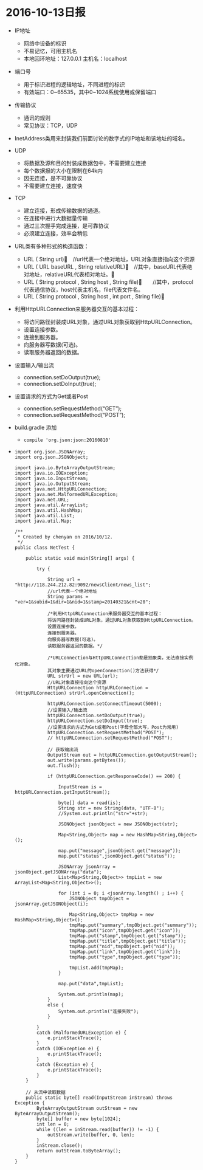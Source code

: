 # 2016-10-13日报

* IP地址

  * 网络中设备的标识
  * 不易记忆，可用主机名
  * 本地回环地址：127.0.0.1 主机名：localhost

* 端口号

  * 用于标识进程的逻辑地址，不同进程的标识
  * 有效端口：0~65535，其中0~1024系统使用或保留端口

* 传输协议

  * 通讯的规则
  * 常见协议：TCP，UDP

* InetAddress类用来封装我们前面讨论的数字式的IP地址和该地址的域名。

* UDP

  * 将数据及源和目的封装成数据包中，不需要建立连接
  * 每个数据报的大小在限制在64k内
  * 因无连接，是不可靠协议
  * 不需要建立连接，速度快

* TCP

  * 建立连接，形成传输数据的通道。
  * 在连接中进行大数据量传输
  * 通过三次握手完成连接，是可靠协议
  * 必须建立连接，效率会稍低

* URL类有多种形式的构造函数：

  * URL ( String url)　//url代表一个绝对地址，URL对象直接指向这个资源
  * URL ( URL baseURL , String relativeURL)　//其中，baseURL代表绝对地址，relativeURL代表相对地址。　　
  * URL ( String protocol , String host , String file)　　//其中，protocol代表通信协议，host代表主机名，file代表文件名。
  * URL ( String protocol , String host , int port , String file)

* 利用HttpURLConnection来服务器交互的基本过程：

  * 将访问路径封装成URL对象，通过URL对象获取到HttpURLConnection。
  * 设置连接参数。
  * 连接到服务器。
  * 向服务器写数据(可选)。
  * 读取服务器返回的数据。

* 设置输入/输出流

  * connection.setDoOutput(true);
  * connection.setDoInput(true);

* 设置请求的方式为Get或者Post

  * connection.setRequestMethod(“GET”);
  * connection.setRequestMethod(“POST”);

* build.gradle 添加

  * ```
    compile 'org.json:json:20160810'
    ```

* ```
  import org.json.JSONArray;
  import org.json.JSONObject;

  import java.io.ByteArrayOutputStream;
  import java.io.IOException;
  import java.io.InputStream;
  import java.io.OutputStream;
  import java.net.HttpURLConnection;
  import java.net.MalformedURLException;
  import java.net.URL;
  import java.util.ArrayList;
  import java.util.HashMap;
  import java.util.List;
  import java.util.Map;

  /**
   * Created by chenyan on 2016/10/12.
   */
  public class NetTest {

      public static void main(String[] args) {

          try {

              String url = "http://118.244.212.82:9092/newsClient/news_list";
              //url代表一个绝对地址
              String params = "ver=1&subid=1&dir=1&nid=1&stamp=20140321&cnt=20";

              /*利用HttpURLConnection来服务器交互的基本过程：
              将访问路径封装成URL对象，通过URL对象获取到HttpURLConnection。
              设置连接参数。
              连接到服务器。
              向服务器写数据(可选)。
              读取服务器返回的数据。*/

              /*URLConnection与HttpURLConnection都是抽象类，无法直接实例化对象。
              其对象主要通过URL的openConnection()方法获得*/
              URL strUrl = new URL(url);
              //URL对象直接指向这个资源
              HttpURLConnection httpURLConnection = (HttpURLConnection) strUrl.openConnection();

              httpURLConnection.setConnectTimeout(5000);
              //设置输入/输出流
              httpURLConnection.setDoOutput(true);
              httpURLConnection.setDoInput(true);
              //设置请求的方式为Get或者Post(字母全部大写，Post为常用)
              httpURLConnection.setRequestMethod("POST");
              // httpURLConnection.setRequestMethod("POST");

              // 获取输出流
              OutputStream out = httpURLConnection.getOutputStream();
              out.write(params.getBytes());
              out.flush();

              if (httpURLConnection.getResponseCode() == 200) {

                  InputStream is = httpURLConnection.getInputStream();

                  byte[] data = read(is);
                  String str = new String(data, "UTF-8");
                  //System.out.println("str="+str);

                  JSONObject jsonObject = new JSONObject(str);

                  Map<String,Object> map = new HashMap<String,Object>();

                  map.put("message",jsonObject.get("message"));
                  map.put("status",jsonObject.get("status"));

                  JSONArray jsonArray = jsonObject.getJSONArray("data");
                  List<Map<String,Object>> tmpList = new ArrayList<Map<String,Object>>();

                  for (int i = 0; i <jsonArray.length() ; i++) {
                      JSONObject tmpObject = jsonArray.getJSONObject(i);

                      Map<String,Object> tmpMap = new HashMap<String,Object>();
                      tmpMap.put("summary",tmpObject.get("summary"));
                      tmpMap.put("icon",tmpObject.get("icon"));
                      tmpMap.put("stamp",tmpObject.get("stamp"));
                      tmpMap.put("title",tmpObject.get("title"));
                      tmpMap.put("nid",tmpObject.get("nid"));
                      tmpMap.put("link",tmpObject.get("link"));
                      tmpMap.put("type",tmpObject.get("type"));

                      tmpList.add(tmpMap);
                  }

                  map.put("data",tmpList);

                  System.out.println(map);
              }
              else {
                  System.out.println("连接失败");
              }

          }
          catch (MalformedURLException e) {
              e.printStackTrace();
          }
          catch (IOException e) {
              e.printStackTrace();
          }
          catch (Exception e) {
              e.printStackTrace();
          }
      }

      // 从流中读取数据
      public static byte[] read(InputStream inStream) throws Exception {
          ByteArrayOutputStream outStream = new ByteArrayOutputStream();
          byte[] buffer = new byte[1024];
          int len = 0;
          while ((len = inStream.read(buffer)) != -1) {
              outStream.write(buffer, 0, len);
          }
          inStream.close();
          return outStream.toByteArray();
      }
  }
  ```